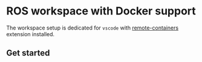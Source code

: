 # ROS workspace with Docker support

The workspace setup is dedicated for `vscode` with [remote-containers](https://marketplace.visualstudio.com/items?itemName=ms-vscode-remote.remote-containers) extension installed.

## Get started

